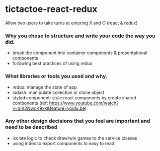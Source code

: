 # tictactoe-react-redux
Allow two users to take turns at entering X and O (react &amp; redux)

### Why you chose to structure and write your code the way you did.
+ break the component into container components & presentational components
+ following best practices of using redux

### What libraries or tools you used and why.
+ redux: manage the state of app
+ lodash: manipulate collection or clone object
+ styled component:  style react components by create shared components (ref: https://www.youtube.com/watch?v=bIK2NwoK9xk&feature=youtu.be)

###  Any other design decisions that you feel are important and need to be described
+ isolate logic to check draw/win games to the service classes
+ using index to export components to easy to read
